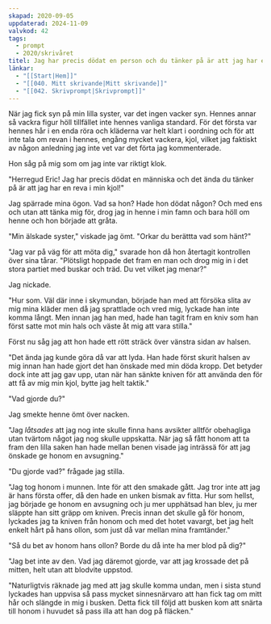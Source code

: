```yaml
---
skapad: 2020-09-05
uppdaterad: 2024-11-09
valvkod: 42
tags:
  - prompt
  - 2020/skrivåret
titel: Jag har precis dödat en person och du tänker på är att jag har en reva i min kjol!
länkar:
  - "[[Start|Hem]]"
  - "[[040. Mitt skrivande|Mitt skrivande]]"
  - "[[042. Skrivprompt|Skrivprompt]]"
---
```

När jag fick syn på min lilla syster, var det ingen vacker syn. Hennes annar så vackra figur höll tillfället inte hennes vanliga standard. För det första var hennes hår i en enda röra och kläderna var helt klart i oordning och för att inte tala om revan i hennes, engång mycket vackera, kjol, vilket jag faktiskt av någon anledning jag inte vet var det förta jag kommenterade.

Hon såg på mig som om jag inte var riktigt klok.

"Herregud Eric! Jag har precis dödat en människa och det ända du tänker på är att jag har en reva i min kjol!"

Jag spärrade mina ögon. Vad sa hon? Hade hon dödat någon? Och med ens och utan att tänka mig för, drog jag in henne i min famn och bara höll om henne och hon började att gråta.

"Min älskade syster," viskade jag ömt. "Orkar du berättta vad som hänt?"

"Jag var på väg för att möta dig," svarade hon då hon återtagit kontrollen över sina tårar. "Plötsligt hoppade det fram en man och drog mig in i det stora partiet med buskar och träd. Du vet vilket jag menar?"

Jag nickade.

"Hur som. Väl där inne i skymundan, började han med att försöka slita av mig mina kläder men då jag sprattlade och vred mig, lyckade han inte komma långt. Men innan jag han med, hade han tagit fram en kniv som han först satte mot min hals och väste åt mig att vara stilla."

Först nu såg jag att hon hade ett rött sträck över vänstra sidan av halsen.

"Det ända jag kunde göra då var att lyda. Han hade först skurit halsen av mig innan han hade gjort det han önskade med min döda kropp. Det betyder dock inte att jag gav upp, utan när han sänkte kniven för att använda den för att få av mig min kjol, bytte jag helt taktik."

"Vad gjorde du?"

Jag smekte henne ömt över nacken.

"Jag *låtsades* att jag nog inte skulle finna hans avsikter alltför obehagliga utan tvärtom något jag nog skulle uppskatta. När jag så fått honom att ta fram den lilla saken han hade mellan benen visade jag inträssä för att jag önskade ge honom en avsugning."

"Du gjorde vad?" frågade jag stilla.

"Jag tog honom i munnen. Inte för att den smakade gått. Jag tror inte att jag är hans första offer, då den hade en unken bismak av fitta. Hur som hellst, jag började ge honom en avsugning och ju mer upphätsad han blev, ju mer släppte han sitt gräpp om kniven. Precis innan det skulle gå för honom, lyckades jag ta kniven från honom och med det hotet vavargt, bet jag helt enkelt hårt på hans ollon, som just då var mellan mina framtänder."

"Så du bet av honom hans ollon? Borde du då inte ha mer blod på dig?"

"Jag bet inte av den. Vad jag däremot gjorde, var att jag krossade det på mitten, helt utan att blodvite uppstod.

"Naturligtvis räknade jag med att jag skulle komma undan, men i sista stund lyckades han uppvisa så pass mycket sinnesnärvaro att han fick tag om mitt hår och slängde in mig i busken. Detta fick till följd att busken kom att snärta till honom i huvudet så pass illa att han dog på fläcken."